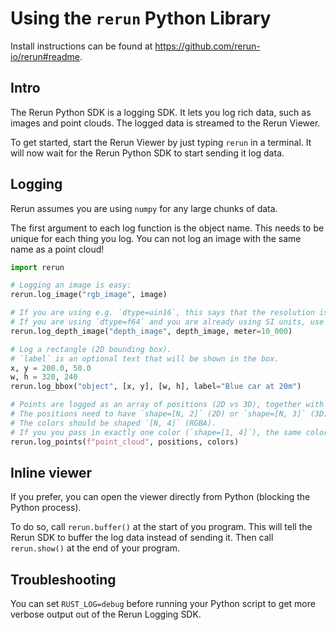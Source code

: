 # Using the `rerun` Python Library

Install instructions can be found at <https://github.com/rerun-io/rerun#readme>.

## Intro
The Rerun Python SDK is a logging SDK. It lets you log rich data, such as images and point clouds. The logged data is streamed to the Rerun Viewer.

To get started, start the Rerun Viewer by just typing `rerun` in a terminal. It will now wait for the Rerun Python SDK to start sending it log data.

## Logging
Rerun assumes you are using `numpy` for any large chunks of data.

The first argument to each log function is the object name. This needs to be unique for each thing you log. You can not log an image with the same name as a point cloud!

```python
import rerun

# Logging an image is easy:
rerun.log_image("rgb_image", image)

# If you are using e.g. `dtype=uin16`, this says that the resolution is 0.1 mm (1m / 10000).
# If you are using `dtype=f64` and you are already using SI units, use `meter=1`.
rerun.log_depth_image("depth_image", depth_image, meter=10_000)

# Log a rectangle (2D bounding box).
# `label` is an optional text that will be shown in the box.
x, y = 200.0, 50.0
w, h = 320, 240
rerun.log_bbox("object", [x, y], [w, h], label="Blue car at 20m")

# Points are logged as an array of positions (2D vs 3D), together with optional colors.
# The positions need to have `shape=[N, 2]` (2D) or `shape=[N, 3]` (3D).
# The colors should be shaped `[N, 4]` (RGBA).
# If you you pass in exactly one color (`shape=[1, 4]`), the same color will be used for all points.
rerun.log_points(f"point_cloud", positions, colors)
```

## Inline viewer
If you prefer, you can open the viewer directly from Python (blocking the Python process).

To do so, call `rerun.buffer()` at the start of you program. This will tell the Rerun SDK to buffer the log data instead of sending it. Then call `rerun.show()` at the end of your program.

## Troubleshooting
You can set `RUST_LOG=debug` before running your Python script to get more verbose output out of the Rerun Logging SDK.

